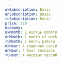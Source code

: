 ```yaml
---
ukSubscription: Basic
enSubscription: Basic
ruSubscription: Basic
price: 320
economy: 
ukMonth: 1 місяць роботи
enMonth: 1 month of work
ruMonth: 1 месяц работы
ukHour: 4 годинних сесій
enHour: 4 hour sessions
ruHour: 4 часовых сессий
---
```

